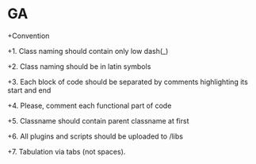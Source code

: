 # GA

+Convention

+1. Class naming should contain only low dash(_)

+2. Class naming should be in latin symbols

+3. Each block of code should be separated by comments highlighting its start and end

+4. Please, comment each functional part of code

+5. Classname should contain parent classname at first

+6. All plugins and scripts should be uploaded to /libs

+7. Tabulation via tabs (not spaces).

